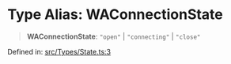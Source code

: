 # Type Alias: WAConnectionState

> **WAConnectionState**: `"open"` \| `"connecting"` \| `"close"`

Defined in: [src/Types/State.ts:3](https://github.com/Fokusdotid/bail/blob/0fe6346a5ff68a74eb71890335c982b44e2da604/src/Types/State.ts#L3)
